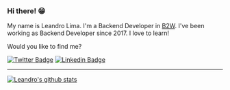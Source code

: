 ### Hi there! 😁 

My name is Leandro Lima. I'm a Backend Developer in [B2W](https://www.b2wmarketplace.com.br/v3/home). I've been working as Backend Developer since 2017. I love to learn!

Would you like to find me?

[![Twitter Badge](https://img.shields.io/badge/-Twitter-1ca0f1?style=flat-square&labelColor=1ca0f1&logo=twitter&logoColor=white&link=https://twitter.com/le_limasilva)](https://twitter.com/le_limasilva)
[![Linkedin Badge](https://img.shields.io/badge/-LinkedIn-blue?style=flat-square&logo=Linkedin&logoColor=white&link=https://www.linkedin.com/in/llimasilva/)](https://www.linkedin.com/in/llimasilva/)

____


[![Leandro's github stats](https://github-readme-stats.vercel.app/api?username=LeandroLS&theme=dark&show_icons=true&count_private=true)](https://github.com/LeandroLS)

